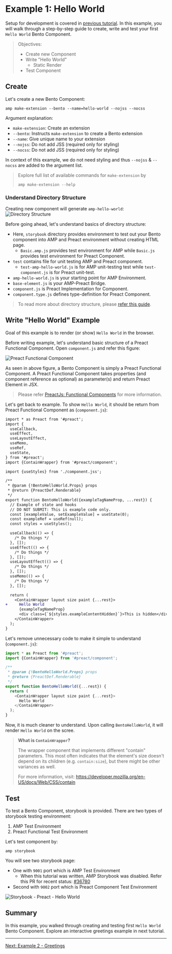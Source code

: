 # Example 1: Hello World

Setup for development is covered in [previous tutorial](./setup.md). In this example, you will walk through a step-by-step guide to create, write and test your first `Hello World` Bento Component.

> Objectives:
>
> -   Create new Component
> -   Write "Hello World"
>     -   Static Render
> -   Test Component

## Create

Let's create a new Bento Component:

```shell
amp make-extension --bento --name=hello-world --nojss --nocss
```

Argument explanation:

-   `make-extension`: Create an extension
-   `--bento`: Instructs `make-extension` to create a Bento extension
-   `--name`: Give unique name to your extension
-   `--nojss`: Do not add JSS (required only for styling)
-   `--nocss`: Do not add JSS (required only for styling)

In context of this example, we do not need styling and thus `--nojss` & `--nocss` are added to the argument list.

> Explore full list of available commands for `make-extension` by
>
> ```shell
> amp make-extension --help
> ```

### Understand Directory Structure

Creating new component will generate `amp-hello-world`:
![Directory Structure](img/Example-1-DirectoryStructure.png)

Before going ahead, let's understand basics of directory structure:

-   Here, `storybook` directory provides environment to test out your Bento component into AMP and Preact environment without creating HTML page.
    -   `Basic.amp.js` provides test environment for AMP while `Basic.js` provides test environment for Preact Component.
-   `test` contains file for unit testing AMP and Preact component.
    -   `test-amp-hello-world.js` is for AMP unit-testing test while `test-component.js` is for Preact unit-test.
-   `amp-hello-world.js` is your starting point for AMP Environment.
-   `base-element.js` is your AMP-Preact Bridge.
-   `component.js` is Preact Implementation for Component.
-   `component.type.js` defines type-definition for Preact Component.

> To read more about directory structure, please [refer this guide](https://github.com/ampproject/amphtml/blob/main/docs/building-a-bento-amp-extension.md#directory-structure).

## Write "Hello World" Example

Goal of this example is to render (or show) `Hello World` in the browser.

Before writing example, let's understand basic structure of a Preact Functional Component. Open `component.js` and refer this figure:

![Preact Functional Component](img/Bento-Program-Structure.png)

As seen in above figure, a Bento Component is simply a Preact Functional Component. A Preact Functional Component takes properties (and component reference as optional) as parameter(s) and return Preact Element in JSX.

> Please refer [PreactJs: Functional Components](https://preactjs.com/guide/v10/components#functional-components) for more information.

Let's get back to example. To show `Hello World`, it should be return from Preact Functional Component as (`component.js`):

```diff
import * as Preact from '#preact';
import {
  useCallback,
  useEffect,
  useLayoutEffect,
  useMemo,
  useRef,
  useState,
} from '#preact';
import {ContainWrapper} from '#preact/component';

import {useStyles} from './component.jss';

/**
 * @param {!BentoHelloWorld.Props} props
 * @return {PreactDef.Renderable}
 */
export function BentoHelloWorld({exampleTagNameProp, ...rest}) {
  // Example of state and hooks
  // DO NOT SUBMIT: This is example code only.
  const [exampleValue, setExampleValue] = useState(0);
  const exampleRef = useRef(null);
  const styles = useStyles();

  useCallback(() => {
    /* Do things */
  }, []);
  useEffect(() => {
    /* Do things */
  }, []);
  useLayoutEffect(() => {
    /* Do things */
  }, []);
  useMemo(() => {
    /* Do things */
  }, []);

  return (
    <ContainWrapper layout size paint {...rest}>
+     Hello World
      {exampleTagNameProp}
      <div class={`${styles.exampleContentHidden}`}>This is hidden</div>
    </ContainWrapper>
  );
}
```

Let's remove unnecessary code to make it simple to understand (`component.js`):

```javascript
import * as Preact from '#preact';
import {ContainWrapper} from '#preact/component';

/**
 * @param {!BentoHelloWorld.Props} props
 * @return {PreactDef.Renderable}
 */
export function BentoHelloWorld({...rest}) {
  return (
    <ContainWrapper layout size paint {...rest}>
      Hello World
    </ContainWrapper>
  );
}

```

Now, it is much cleaner to understand. Upon calling `BentoHelloWorld`, it will render `Hello World` on the scree.

> **What is `ContainWrapper`?**
>
> The wrapper component that implements different "contain" parameters. This most often indicates that the element's size doesn't depend on its children (e.g. `contain:size`), but there might be other variances as well.
>
> For more information, visit: https://developer.mozilla.org/en-US/docs/Web/CSS/contain

## Test

To test a Bento Component, storybook is provided. There are two types of storybook testing environment:

1. AMP Test Environment
2. Preact Functional Test Environment

Let's test component by:

`amp storybook`

You will see two storybook page:

-   One with `9001` port which is AMP Test Environment
    -   When this tutorial was written, AMP Storybook was disabled. Refer this PR for recent status: [#36780](https://github.com/ampproject/amphtml/pull/36780)
-   Second with `9002` port which is Preact Component Test Environment

![Storybook - Preact - Hello World](img/Storybook-Preact-HelloWorld.png)

## Summary

In this example, you walked through creating and testing first `Hello World` Bento Component. Explore an interactive greetings example in next tutorial.

<hr/>
<a href="example-2-greetings.md">Next: Example 2 - Greetings</a>
